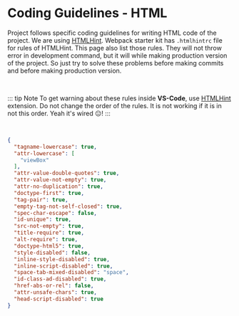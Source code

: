 <br><br>

# Coding Guidelines - HTML

Project follows specific coding guidelines for writing HTML code of the project. We are using [HTMLHint](https://github.com/htmlhint/HTMLHint). Webpack starter kit has `.htmlhintrc` file for rules of HTMLHint. This page also list those rules. They will not throw error in development command, but it will while making production version of the project. So just try to solve these problems before making commits and before making production version.

<br>

::: tip Note
To get warning about these rules inside **VS-Code**, use [HTMLHint](https://marketplace.visualstudio.com/items?itemName=mkaufman.HTMLHint) extension. Do not change the order of the rules. It is not working if it is in not this order. Yeah it's wired 😑!
:::

<br>

```json
{
  "tagname-lowercase": true,
  "attr-lowercase": [
    "viewBox"
  ],
  "attr-value-double-quotes": true,
  "attr-value-not-empty": true,
  "attr-no-duplication": true,
  "doctype-first": true,
  "tag-pair": true,
  "empty-tag-not-self-closed": true,
  "spec-char-escape": false,
  "id-unique": true,
  "src-not-empty": true,
  "title-require": true,
  "alt-require": true,
  "doctype-html5": true,
  "style-disabled": false,
  "inline-style-disabled": true,
  "inline-script-disabled": true,
  "space-tab-mixed-disabled": "space",
  "id-class-ad-disabled": true,
  "href-abs-or-rel": false,
  "attr-unsafe-chars": true,
  "head-script-disabled": true
}
```